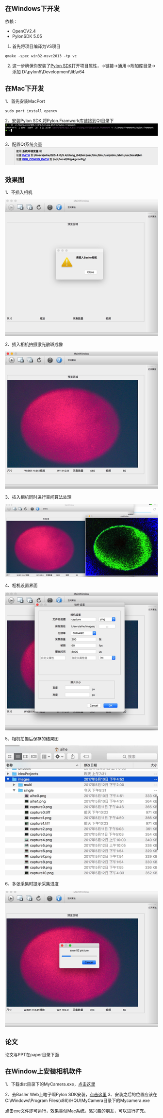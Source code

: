 

## 在Windows下开发

依赖：
- OpenCV2.4
- PylonSDK 5.05


1. 首先将项目编译为VS项目
```
qmake -spec win32-msvc2013 -tp vc
```

2. 这一步确保你安装了[Pylon SDK](https://www.baslerweb.com/en/products/software/pylon-windows/)打开项目属性，->链接->通用->附加库目录->添加
D:\pylon5\Development\lib\x64



## 在Mac下开发
1、首先安装MacPort
```
sudo port install opencv
```
2、安装Pylon SDK,将Pylon.Framwork库链接到Qt目录下
![](images/mac_pylon_link.jpeg)

3、配置Qt系统变量![](images/config.png)


## 效果图
1、不插入相机

![](assets/mac_1.jpeg)

2、插入相机拍摄激光散斑成像

![](assets/mac_2.jpeg)

3、插入相机同时进行空间算法处理

![](assets/mac_3.jpeg)

4、相机设置界面

![](assets/mac_4.jpeg)

5、相机拍摄后保存的结果图

![](assets/mac_5.jpeg)

6、多张采集时提示采集进度

![](assets/mac_6.jpeg)

## 论文
论文与PPT在paper目录下面


## 在Window上安装相机软件
1、下载dist目录下的MyCamera.exe，[点击这里](dist/MyCamera.exe)

2、去Basler Web上瞎子啊Pylon SDK安装，[点击这里](https://www.baslerweb.com/en/products/software/pylon-windows/)
3、安装之后的位置应该在 C:\Windows\Program Files(x86)\HQU\MyCamera目录下的Mycamera.exe

点击exe文件即可运行，效果类似Mac系统。感兴趣的朋友，可以进行扩充。


